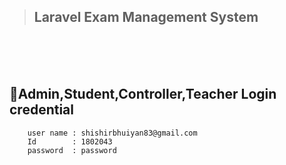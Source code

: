 > ## Laravel Exam Management System


<br><br><br>


## 🌸Admin,Student,Controller,Teacher Login credential <br>
```
    user name : shishirbhuiyan83@gmail.com
    Id        : 1802043
    password  : password
```
